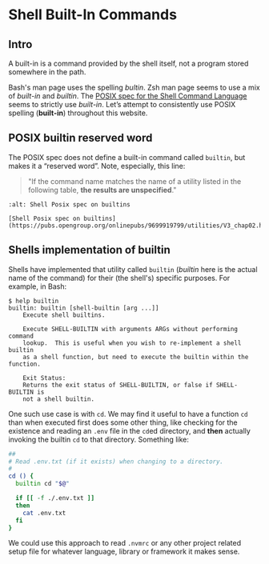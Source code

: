 # Shell Built-In Commands

## Intro

A built-in is a command provided by the shell itself, not a program stored somewhere in the path.

Bash's man page uses the spelling *bultin*.
Zsh man page seems to use a mix of *built-in* and *builtin*.
The [POSIX spec for the Shell Command Language](https://pubs.opengroup.org/onlinepubs/9699919799/utilities/V3_chap02.html#tag_18_14) seems to strictly use *built-in*.
Let’s attempt to consistently use POSIX spelling (**built-in**) throughout this website.

## POSIX builtin reserved word

The POSIX spec does not define a built-in command called `builtin`, but makes it a “reserved word”. Note, especially, this line:

> "If the command name matches the name of a utility listed in the following table, **the results are unspecified**."

```{figure} ../__assets/posix-spec-builtins.png
:alt: Shell Posix spec on builtins

[Shell Posix spec on builtins](https://pubs.opengroup.org/onlinepubs/9699919799/utilities/V3_chap02.html#tag_18_09_01_01)
```

## Shells implementation of builtin

Shells have implemented that utility called `builtin` (*builtin* here is the actual name of the command) for their (the shell's) specific purposes. For example, in Bash:

``` shell-session
$ help builtin
builtin: builtin [shell-builtin [arg ...]]
    Execute shell builtins.

    Execute SHELL-BUILTIN with arguments ARGs without performing command
    lookup.  This is useful when you wish to re-implement a shell builtin
    as a shell function, but need to execute the builtin within the function.

    Exit Status:
    Returns the exit status of SHELL-BUILTIN, or false if SHELL-BUILTIN is
    not a shell builtin.
```

One such use case is with `cd`. We may find it useful to have a function `cd` than when executed first does some other thing, like checking for the existence and reading an `.env` file in the `cd`ed directory, and **then** actually invoking the builtin `cd` to that directory. Something like:

``` bash
##
# Read .env.txt (if it exists) when changing to a directory.
#
cd () {
  builtin cd "$@"

  if [[ -f ./.env.txt ]]
  then
    cat .env.txt
  fi
}
```

We could use this approach to read `.nvmrc` or any other project related setup file for whatever language, library or framework it makes sense.
